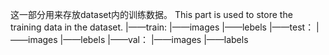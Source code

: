 这一部分用来存放dataset内的训练数据。
This part is used to store the training data in the dataset.
|——train:
               |——images
               |——lebels
|——test：
              |——images
              |——lebels
|——val：
             |——images
             |——labels